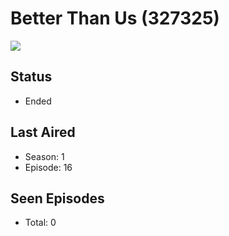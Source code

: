 # Better Than Us (327325)

<img src="https://dg31sz3gwrwan.cloudfront.net/poster/327325/1383523-0-optimized.jpg" />

## Status
* Ended
## Last Aired
* Season: 1
* Episode: 16
## Seen Episodes
* Total: 0
